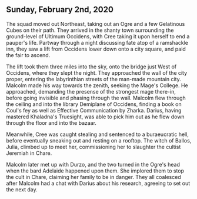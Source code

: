 ## Sunday, February 2nd, 2020

The squad moved out Northeast, taking out an Ogre and a few Gelatinous Cubes on their path.
They arrived in the shanty town surrounding the ground-level of Ultimum Occidens, with Cree taking it upon herself to end a pauper's life.
Partway through a night discussing fate atop of a ramshackle inn, they saw a lift from Occidens lower down onto a city square, and paid the fair to ascend.

The lift took them three miles into the sky, onto the bridge just West of Occidens, where they slept the night.
They approached the wall of the city proper, entering the labyrinthian streets of the man-made mountain city.
Malcolm made his way towards the zenith, seeking the Mage's College.
He approached, demanding the presense of the strongest mage there-in, before going invisible and phasing through the wall.
Malcolm flew through the ceiling and into the library Demiplane of Occidens, finding a book on Coul's fey as well as Effective Communication by Zharka.
Darius, having mastered Khaladna's Truesight, was able to pick him out as he flew down through the floor and into the bazaar.

Meanwhile, Cree was caught stealing and sentenced to a buraeucratic hell, before eventually sneaking out and resting on a rooftop.
The witch of Ballos, Julia, climbed up to meet her, commissioning her to slaughter the cultist Jeremiah in Chare.

Malcolm later met up with Durzo, and the two turned in the Ogre's head when the bard Adelaide happened upon them.
She implored them to stop the cult in Chare, claiming her family to be in danger.
They all coalesced after Malcolm had a chat with Darius about his research, agreeing to set out the next day.
